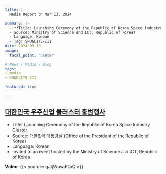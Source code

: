 ```yaml
---
title: |-
  Media Report on Mar 13, 2024

summary: |-
  - **Title: Launching Ceremony of the Republic of Korea Space Industry Cluster (Invited Event)**
  - Source: Ministry of Science and ICT, Republic of Korea)
  - Language: Korean
  - Tag: SNUGLITE-III
date: 2024-03-13
image:
  focal_point: 'center'

# News / Media / Blog
tags: 
- media
- SNUGLITE-III

featured: true

---
```


## [대한민국 우주산업 클러스터 출범행사](https://www.president.go.kr/newsroom/photo_news/ww65s2Ax)
- Title: Launching Ceremony of the Republic of Korea Space Industry Cluster
- Source: 대한민국 대통령실 (Office of the President of the Republic of Korea)
- Language: Korean
- Invited to an event hosted by the Ministry of Science and ICT, Republic of Korea

**Video**:
    {{< youtube qJtjWuwdOuQ >}}
</br>

<br>
